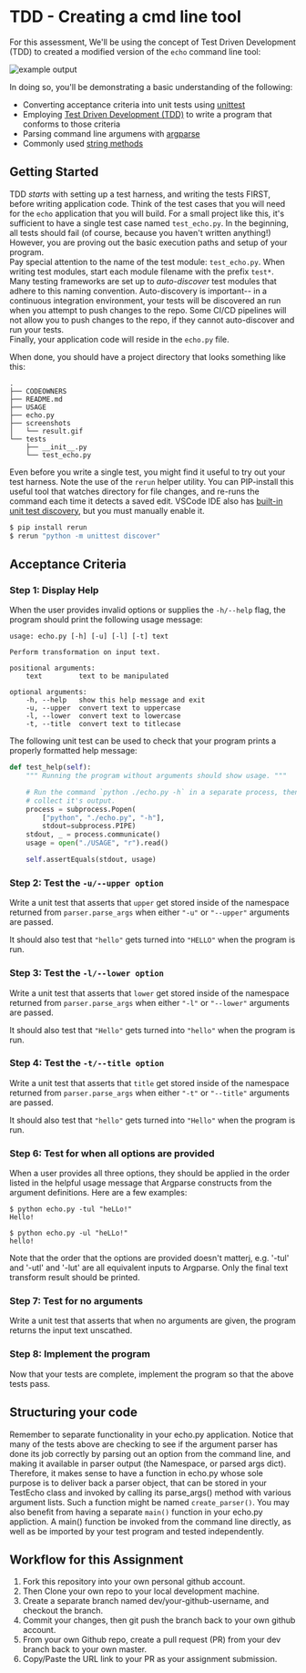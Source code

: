 # TDD - Creating a cmd line tool

For this assessment, We'll be using the concept of Test Driven Development (TDD) to created a modified version of the `echo` command line tool:

![example output](screenshots/result.gif)

In doing so, you'll be demonstrating a basic understanding of the following:

- Converting acceptance criteria into unit tests using
  [unittest](https://docs.python.org/2.7/library/unittest.html)
- Employing [Test Driven Development (TDD)](https://medium.freecodecamp.org/learning-to-test-with-python-997ace2d8abe) to write a program that conforms to those criteria
- Parsing command line argumens with [argparse](https://docs.python.org/2.7/howto/argparse.html#id1)
- Commonly used [string methods](https://docs.python.org/2/library/stdtypes.html#string-methods)

## Getting Started
TDD *starts* with setting up a test harness, and writing the tests FIRST, before writing application code.   Think of the test cases that you will need for the `echo` application that you will build.  For a small project like this, it's sufficient to have a single test case named `test_echo.py`.  In the beginning, all tests should fail (of course, because you haven't written anything!)  However, you are proving out the basic execution paths and setup of your program.  
Pay special attention to the name of the test module: `test_echo.py`.  When writing test modules, start each module filename with the prefix `test*`.  Many testing frameworks are set up to *auto-discover* test modules that adhere to this naming convention.  Auto-discovery is important-- in a continuous integration environment, your tests will be discovered an run when you attempt to push changes to the repo.  Some  CI/CD pipelines will not allow you to push changes to the repo, if they cannot auto-discover and run your tests.  
Finally, your application code will reside in the `echo.py` file.

When done, you should have a project directory that looks something like this:

```
.
├── CODEOWNERS
├── README.md
├── USAGE
├── echo.py
├── screenshots
│   └── result.gif
└── tests
    ├── __init__.py
    └── test_echo.py
```

Even before you write a single test, you might find it useful to try out your test harness.  Note the use of the `rerun` helper utility.  You can PIP-install this useful tool that watches directory for file changes, and re-runs the command each time it detects a saved edit.  VSCode IDE also has [built-in unit test discovery](https://code.visualstudio.com/docs/python/unit-testing), but you must manually enable it.

```bash
$ pip install rerun
$ rerun "python -m unittest discover"
```

## Acceptance Criteria

### Step 1: Display Help
When the user provides invalid options or supplies the `-h/--help` flag, the
program should print the following usage message:

    usage: echo.py [-h] [-u] [-l] [-t] text

    Perform transformation on input text.

    positional arguments:
        text         text to be manipulated

    optional arguments:
        -h, --help   show this help message and exit
        -u, --upper  convert text to uppercase
        -l, --lower  convert text to lowercase
        -t, --title  convert text to titlecase

The following unit test can be used to check that your program prints a properly formatted help message:

```python
def test_help(self):
    """ Running the program without arguments should show usage. """

    # Run the command `python ./echo.py -h` in a separate process, then
    # collect it's output.
    process = subprocess.Popen(
        ["python", "./echo.py", "-h"],
        stdout=subprocess.PIPE)
    stdout, _ = process.communicate()
    usage = open("./USAGE", "r").read()

    self.assertEquals(stdout, usage)
```

### Step 2: Test the `-u/--upper option`
Write a unit test that asserts that `upper` get stored inside of the
namespace returned from `parser.parse_args` when either `"-u"` or `"--upper"`
arguments are passed.

It should also test that `"hello"` gets turned into `"HELLO"` when the
program is run.

### Step 3: Test the `-l/--lower option`
Write a unit test that asserts that `lower` get stored inside of the
namespace returned from `parser.parse_args` when either `"-l"` or `"--lower"`
arguments are passed.

It should also test that `"Hello"` gets turned into `"hello"` when the
program is run.

### Step 4: Test the `-t/--title option`
Write a unit test that asserts that `title` get stored inside of the
namespace returned from `parser.parse_args` when either `"-t"` or `"--title"`
arguments are passed.

It should also test that `"hello"` gets turned into `"Hello"` when the
program is run.

### Step 6: Test for when all options are provided
When a user provides all three options, they should be applied in the order
listed in the helpful usage message that Argparse constructs from the argument definitions. Here are a few examples:

```console
$ python echo.py -tul "heLLo!"
Hello!
```

```console
$ python echo.py -ul "heLLo!"
hello!
```

Note that the order that the options are provided doesn't matterj, e.g. '-tul' and '-utl' and '-lut' are all equivalent inputs to Argparse.  Only the final text transform result should be printed.

### Step 7: Test for no arguments
Write a unit test that asserts that when no arguments are given, the program
returns the input text unscathed.

### Step 8: Implement the program
Now that your tests are complete, implement the program so that the above
tests pass.

## Structuring your code
Remember to separate functionality in your echo.py application.  Notice that many of the tests above are checking to see if the argument parser has done its job correctly by parsing out an option from the command line, and making it available in parser output (the Namespace, or parsed args dict).  
Therefore, it makes sense to have a function in echo.py whose sole purpose is to deliver back a parser object, that can be stored in your TestEcho class and invoked by calling its parse_args() method with various argument lists.  Such a function might be named `create_parser()`.
You may also benefit from having a separate `main()` function in your echo.py appliction.  A main() function be invoked from the command line directly, as well as be imported by your test program and tested independently.


## Workflow for this Assignment
1. Fork this repository into your own personal github account.
2. Then Clone your own repo to your local development machine.
3. Create a separate branch named dev/your-github-username, and checkout the branch.
4. Commit your changes, then git push the branch back to your own github account.
5. From your own Github repo, create a pull request (PR) from your dev branch back to your own master.
6. Copy/Paste the URL link to your PR as your assignment submission.

